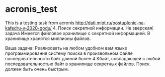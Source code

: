 # acronis_test
This is a testing task from acronis http://dati.mipt.ru/postuplenie-na-kafedru-v-2020-godu/
4.       Поиск секретной информации. Не зверская) задача
Имеется файловое хранилище с секретной информацией.  В хранилище хранятся миллионы файлов.

Ваша задача:
Реализовать на любом удобном вам языке программирования систему поиска в произвольном файле последовательности байт длиной более 4 Кбайт, совпадающей с любой последовательностью байт в хранилище секретных файлов. Поиск должен быть очень быстрым. 
